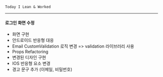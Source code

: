 ```
Today I Lean & Worked
```     



****

#### 로그인 화면 수정
- 화면 구현
- 안드로이드 반응형 대응 
- Email CustomValidation 로직 변경 => validation 라이브러리 사용
- Props Refactoring
- 변경된 디자인 구현
- IOS 반응형 요소 변경
- 경고 문구 추가 (이메일, 비밀번호)

